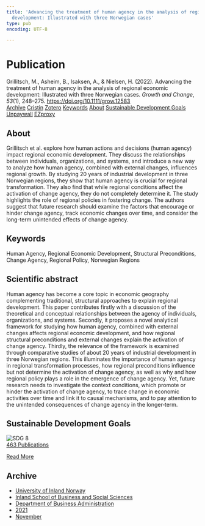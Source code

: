 ```yaml
---
title: 'Advancing the treatment of human agency in the analysis of regional economic
  development: Illustrated with three Norwegian cases'
type: pub
encoding: UTF-8

---
```

<h1>Publication</h1>
<article id="csl-bib-container-UDIXLYCX" class="csl-bib-container">
  <div class="csl-bib-body"> <div class="csl-entry">Grillitsch, M., Asheim, B., Isaksen, A., &#38; Nielsen, H. (2022). Advancing the treatment of human agency in the analysis of regional economic development: Illustrated with three Norwegian cases. <i>Growth and Change</i>, <i>53</i>(1), 248–275. <a href="https://doi.org/10.1111/grow.12583">https://doi.org/10.1111/grow.12583</a></div> </div>
  <div class="csl-bib-buttons">
    <a href="#taxonomy-article-UDIXLYCX" alt="archive" class="csl-bib-button">Archive</a>
    <a href="https://app.cristin.no/results/show.jsf?id=1954625" alt="Cristin" class="csl-bib-button">Cristin</a>
    <a href="http://zotero.org/groups/5881554/items/UDIXLYCX" alt="Zotero" class="csl-bib-button">Zotero</a>
    <a href="#keywords-article-UDIXLYCX" alt="keywords" class="csl-bib-button">Keywords</a>
    <a href="#about-article-UDIXLYCX" alt="about_pub" class="csl-bib-button">About</a>
    <a href="#sdg-article-UDIXLYCX" alt="sdg" class="csl-bib-button">Sustainable Development Goals</a>
    <a href="https://onlinelibrary.wiley.com/doi/pdfdirect/10.1111/grow.12583" alt="Unpaywall" class="csl-bib-button">Unpaywall</a>
    <a href="https://onlinelibrary.wiley.com/doi/pdfdirect/10.1111/grow.12583" alt="EZproxy" class="csl-bib-button">EZproxy</a>
  </div>
  <div id="csl-bib-meta-container-UDIXLYCX"></div>
</article>
<div id="csl-bib-meta-UDIXLYCX" class="csl-bib-meta">
  <article id="about-article-UDIXLYCX" class="about_pub-article">
    <h1>About</h1>
    Grillitsch et al. explore how human actions and decisions (human agency) impact regional economic development. They discuss the relationships between individuals, organizations, and systems, and introduce a new way to analyze how human agency, combined with external changes, influences regional growth. By studying 20 years of industrial development in three Norwegian regions, they show that human agency is crucial for regional transformation. They also find that while regional conditions affect the activation of change agency, they do not completely determine it. The study highlights the role of regional policies in fostering change. The authors suggest that future research should examine the factors that encourage or hinder change agency, track economic changes over time, and consider the long-term unintended effects of change agency.
  </article>
  <article id="keywords-article-UDIXLYCX" class="keywords-article">
    <h1>Keywords</h1>
    Human Agency, Regional Economic Development, Structural Preconditions, Change Agency, Regional Policy, Norwegian Regions
  </article>
  <article id="abstract-article-UDIXLYCX" class="abstract-article">
    <h1>Scientific abstract</h1>
    Human agency has become a core topic in economic geography complementing traditional, structural approaches to explain regional development. This paper contributes firstly with a discussion of the theoretical and conceptual relationships between the agency of individuals, organizations, and systems. Secondly, it proposes a novel analytical framework for studying how human agency, combined with external changes affects regional economic development, and how regional structural preconditions and external changes explain the activation of change agency. Thirdly, the relevance of the framework is examined through comparative studies of about 20 years of industrial development in three Norwegian regions. This illuminates the importance of human agency in regional transformation processes, how regional preconditions influence but not determine the activation of change agency, as well as why and how regional policy plays a role in the emergence of change agency. Yet, future research needs to investigate the context conditions, which promote or hinder the activation of change agency, to trace change in economic activities over time and link it to causal mechanisms, and to pay attention to the unintended consequences of change agency in the longer‐term.
  </article>
  <article id="sdg-article-UDIXLYCX" class="sdg-article">
    <h1>Sustainable Development Goals</h1>
    <div class="sdg-container"><div id="sdg8" class="sdg">
        <img src="{{< params subfolder >}}images/sdg/sdg08_en.png" class="image" alt="SDG 8">
        <div class="sdg-overlay">
          <a href="{{< params subfolder >}}en/archive/?sdg=8#archive" class="sdg-publication-count"><span>463</span> Publications</a>
          <p><a href="https://sdgs.un.org/goals/goal8" class="sdg-read-more">Read More</a></p>
        </div>
      </div></div>
  </article>
  <article id="taxonomy-article-UDIXLYCX" class="taxonomy-article">
    <h1>Archive</h1>
    <ul>
      <li><a href="{{< params subfolder >}}en/archive/?key=3DCRN523">University of Inland Norway</a></li>
      <li><a href="{{< params subfolder >}}en/archive/?key=DU8Q9LN9">Inland School of Business and Social Sciences</a></li>
      <li><a href="{{< params subfolder >}}en/archive/?key=3IQA89I8">Department of Business Administration</a></li>
      <li><a href="{{< params subfolder >}}en/archive/?key=39DV3H9E">2021</a></li>
      <li><a href="{{< params subfolder >}}en/archive/?key=A8ZU4SNW">November</a></li>
    </ul>
  </article>
</div>
